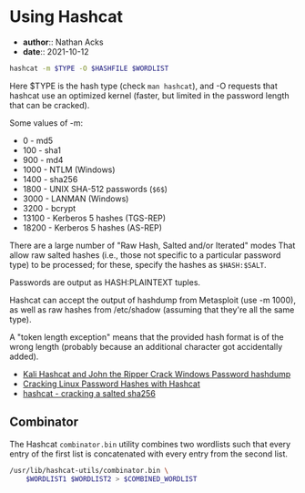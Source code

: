 # Using Hashcat

* **author**:: Nathan Acks
* **date**:: 2021-10-12

```bash
hashcat -m $TYPE -O $HASHFILE $WORDLIST
```

Here $TYPE is the hash type (check `man hashcat`), and -O requests that hashcat use an optimized kernel (faster, but limited in the password length that can be cracked).

Some values of -m:

* 0 - md5
* 100 - sha1
* 900 - md4
* 1000 - NTLM (Windows)
* 1400 - sha256
* 1800 - UNIX SHA-512 passwords (`$6$`)
* 3000 - LANMAN (Windows)
* 3200 - bcrypt
* 13100 - Kerberos 5 hashes (TGS-REP)
* 18200 - Kerberos 5 hashes (AS-REP)

There are a large number of "Raw Hash, Salted and/or Iterated" modes That allow raw salted hashes (i.e., those not specific to a particular password type) to be processed; for these, specify the hashes as `$HASH:$SALT`.

Passwords are output as HASH:PLAINTEXT tuples.

Hashcat can accept the output of hashdump from Metasploit (use -m 1000), as well as raw hashes from /etc/shadow (assuming that they're all the same type).

A "token length exception" means that the provided hash format is of the wrong length (probably because an additional character got accidentally added).

* [Kali Hashcat and John the Ripper Crack Windows Password hashdump](https://pentesthacker.com/2020/12/27/kali-hashcat-and-john-the-ripper-crack-windows-password-hashdump/)
* [Cracking Linux Password Hashes with Hashcat](https://samsclass.info/123/proj10/p12-hashcat.htm)
* [hashcat - cracking a salted sha256](https://security.stackexchange.com/a/204978)

## Combinator

The Hashcat `combinator.bin` utility combines two wordlists such that every entry of the first list is concatenated with every entry from the second list.

```bash
/usr/lib/hashcat-utils/combinator.bin \
	$WORDLIST1 $WORDLIST2 > $COMBINED_WORDLIST
```
